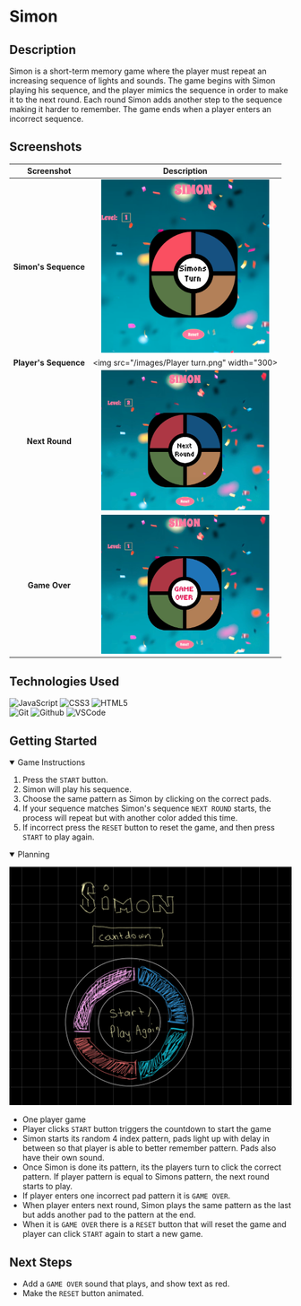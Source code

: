 # Simon

## Description

Simon is a short-term memory game where the player must repeat an increasing sequence of lights and sounds. The game begins with Simon playing his sequence, and the player mimics the sequence in order to make it to the next round. Each round Simon adds another step to the sequence making it harder to remember. The game ends when a player enters an incorrect sequence.

## Screenshots

|      Screenshot       |                      Description                      |
| :-------------------: | :---------------------------------------------------: |
| **Simon's Sequence**  | <img src="/images/Simon&apos;s Turn.png" width="300"> |
| **Player's Sequence** |    <img src="/images/Player turn.png" width="300>     |
|    **Next Round**     |    <img src="/images/Next Round.png" width="300">     |
|     **Game Over**     |     <img src="/images/Game Over.png" width="300">     |

## Technologies Used

![JavaScript](https://img.shields.io/badge/-JavaScript-05122A?style=flat&logo=javascript)
![CSS3](https://img.shields.io/badge/-CSS_Grid-05122A?style=flat&logo=css3)
![HTML5](https://img.shields.io/badge/-HTML5-05122A?style=flat&logo=html5)  
![Git](https://img.shields.io/badge/-Git-05122A?style=flat&logo=git)
![Github](https://img.shields.io/badge/-GitHub-05122A?style=flat&logo=github)
![VSCode](https://img.shields.io/badge/-VS_Code-05122A?style=flat&logo=visualstudio)

## Getting Started

<details open>
<summary>Game Instructions</summary>

1. Press the `START` button.
2. Simon will play his sequence.
3. Choose the same pattern as Simon by clicking on the correct pads.
4. If your sequence matches Simon's sequence `NEXT ROUND` starts, the process will repeat but with another color added this time.
5. If incorrect press the `RESET` button to reset the game, and then press `START` to play again.

</details>

<details open>
<summary>Planning</summary>

![Simon Wireframe](./images/wireframe.PNG)

- One player game
- Player clicks `START` button triggers the countdown to start the game
- Simon starts its random 4 index pattern, pads light up with delay in between so that player is able to better remember pattern. Pads also have their own sound.
- Once Simon is done its pattern, its the players turn to click the correct pattern. If player pattern is equal to Simons pattern, the next round starts to play.
- If player enters one incorrect pad pattern it is `GAME OVER`.
- When player enters next round, Simon plays the same pattern as the last but adds another pad to the pattern at the end.
- When it is `GAME OVER` there is a `RESET` button that will reset the game and player can click `START` again to start a new game.

</details>

## Next Steps

- Add a `GAME OVER` sound that plays, and show text as red.
- Make the `RESET` button animated.
